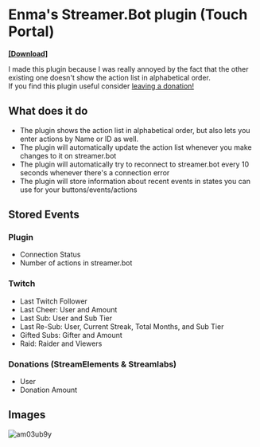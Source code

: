 # Enma's Streamer.Bot plugin (Touch Portal)
[**[Download]**](https://github.com/EnmaDarei/tp_streamerbot_plugin/releases/latest)

I made this plugin because I was really annoyed by the fact that the other existing one doesn't show the action list in alphabetical order.<br>
If you find this plugin useful consider [leaving a donation!](https://ko-fi.com/enmadarei)
## What does it do
- The plugin shows the action list in alphabetical order, but also lets you enter actions by Name or ID as well.
- The plugin will automatically update the action list whenever you make changes to it on streamer.bot
- The plugin will automatically try to reconnect to streamer.bot every 10 seconds whenever there's a connection error
- The plugin will store information about recent events in states you can use for your buttons/events/actions
## Stored Events
### Plugin
- Connection Status
- Number of actions in streamer.bot

### Twitch
- Last Twitch Follower
- Last Cheer: User and Amount
- Last Sub: User and Sub Tier
- Last Re-Sub: User, Current Streak, Total Months, and Sub Tier
- Gifted Subs: Gifter and Amount
- Raid: Raider and Viewers

### Donations (StreamElements & Streamlabs)
- User
- Donation Amount

## Images
![am03ub9y](https://user-images.githubusercontent.com/14081432/217958575-96671547-aa45-4445-80a9-9a3ebc9fca81.png)
